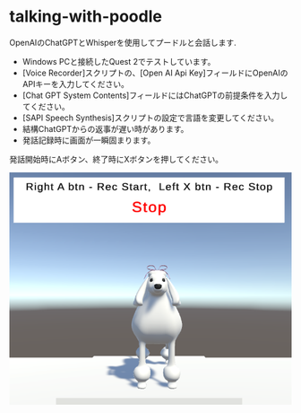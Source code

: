 # talking-with-poodle

OpenAIのChatGPTとWhisperを使用してプードルと会話します.

- Windows PCと接続したQuest 2でテストしています。
- [Voice Recorder]スクリプトの、[Open AI Api Key]フィールドにOpenAIのAPIキーを入力してください。
- [Chat GPT System Contents]フィールドにはChatGPTの前提条件を入力してください。
- [SAPI Speech Synthesis]スクリプトの設定で言語を変更してください。
- 結構ChatGPTからの返事が遅い時があります。
- 発話記録時に画面が一瞬固まります。

発話開始時にAボタン、終了時にXボタンを押してください。

![Unity Editor](./images/poodle.png)
